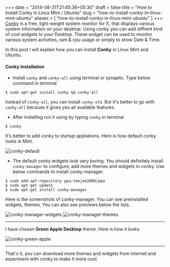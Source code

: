 +++
date = "2014-08-31T21:45:36+05:30"
draft = false
title = "How to Install Conky in Linux Mint / Ubuntu"
slug = "how-to-install-conky-in-linux-mint-ubuntu"
aliases = [
	"how-to-install-conky-in-linux-mint-ubuntu"
]
+++
[Conky](http://conky.sourceforge.net/) is a free, light-weight system monitor for X, that displays various system information on your desktop. Using conky you can add diffrent kind of cool widgets to your Desktop. These widget can be used to monitor various system activities, ram & cpu usage or simply to show Date & Time. 

In this post I will explain how you can install **Conky** in Linux Mint and Ubuntu. 

#### Conky Installation
-  Install `conky` and `conky-all` using terminal or synaptic. Type below command in terminal

```
$ sudo apt-get install conky && conky-all
```

Instead of `conky-all`, you can install `conky-std`. But it's better to go with `conky-all` because it gives you all available features.


- After installing run it using by typing `conky` in terminal
```
$ conky
```
It's better to add conky to startup appliations. Here is how default conky looks in Mint. 

<img src="http://i1370.photobucket.com/albums/ag256/kushdilip/Screenshotfrom2014-08-31152119_zpsc880a021.png" alt="conky-default" />


-  The default conky widgets look very boring. You should definitely install `conky-manager` to configure, add more themes and widgets to conky. Use below commands to install conky-manager.
```
$ sudo add-apt-repository ppa:teejee2008/ppa
$ sudo apt-get update
$ sudo apt-get install conky-manager
```

Here is the screenshots of conky-manager. You can see preinstalled widgets, themes. You can also see previews below the lists.

<img src="http://i1370.photobucket.com/albums/ag256/kushdilip/Screenshotfrom2014-08-31213903_zps8c819e42.png" alt="conky-manager-widgets" />

<img src="http://i1370.photobucket.com/albums/ag256/kushdilip/Screenshotfrom2014-08-31213909_zps72df3158.png" alt="conky-managet-themes" />

---
I have chosen **Green Apple Desktop** theme. Here is how it looks.

<img src="http://i1370.photobucket.com/albums/ag256/kushdilip/Screenshotfrom2014-08-31212031_zps01f2e4bf.png" alt="conky-green-apple" />

---
That's it, you can download more themes and widgets from internet and experiment with conky to make it more cool.